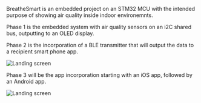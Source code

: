 BreatheSmart is an embedded project on an STM32 MCU with the intended purpose of showing air quality inside indoor environemnts.

Phase 1 is the embedded system with air quality sensors on an i2C shared bus, outputting to an OLED display.

Phase 2 is the incorporation of a BLE transmitter that will output the data to a recipient smart phone app.

![Landing screen](https://i.imgur.com/DtleCkrl.png)

Phase 3 will be the app incorporation starting with an iOS app, followed by an Android app.

![Landing screen](https://i.imgur.com/DfTwHHcl.png)
